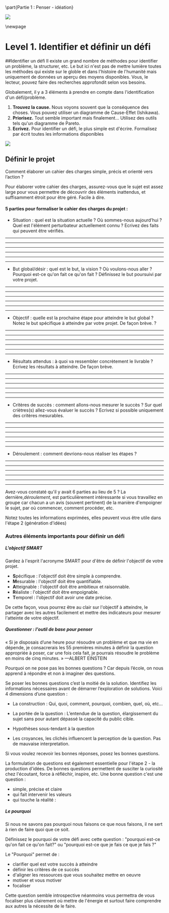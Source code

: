 \part{Partie 1 : Penser - idéation}

![](../contents/img/texture-nuages-v.jpg)

\newpage

# Level 1. Identifier et définir un défi


##Identifier un défi
Il existe un grand nombre de méthodes pour identifier un problème, la structurer, etc. Le but ici n'est pas de mettre lumière toutes les méthodes qui existe sur le globle et dans l'histoire de l'humanité mais uniquement de données un aperçu des moyens disponibles. Vous, le lecteur, pouvez faire des recherches approfondit selon vos besoins.  

Globalement, il y a 3 éléments à prendre en compte dans l'identification d'un défi/problème. 

1. **Trouvez la cause.** Nous voyons souvent que la conséquence des choses. Vous pouvez utiliser un diagramme de Cause-Effet (Ishikawa). 
2. **Priorisez.** Tout semble important mais finalement... Utilisez des outils tels qu'un diagramme de Pareto. 
3. **Ecrivez.** Pour identifier un défi, le plus simple est d'écrire. Formalisez par écrit toutes les informations disponibles



![](../contents/img/cause-effet.jpg)


## Définir le projet
Comment élaborer un cahier des charges simple, précis et orienté vers l’action ?Pour élaborer votre cahier des charges, assurez-vous que le sujet est assez large pour vous permettre de découvrir des éléments inattendus, et suffisamment étroit pour être géré. Facile à dire.

#### 5 parties pour formaliser le cahier des charges du projet :


- Situation : quel est la situation actuelle ? Où sommes-nous aujourd’hui ? Quel est l'élément perturbateur actuellement connu ? Ecrivez des faits qui peuvent être vérifiés. 

___
___
___
___
___
___

- But global/désir : quel est le but, la vision ? Où voulons-nous aller ? Pourquoi est-ce qu'on fait ce qu'on fait ? Définissez le but poursuivi par votre projet.

___
___
___
___
___
___

- Objectif : quelle est la prochaine étape pour atteindre le but global ? Notez le but spécifique à atteindre par votre projet. De façon brève. ? 
___
___
___
___
___
___
- Résultats attendus : à quoi va ressembler concrètement le livrable ? Ecrivez les résultats à atteindre. De façon brève.

___
___
___
___
___
___

- Critères de succès : comment allons-nous mesurer le succès ? Sur quel criètres(s) allez-vous évaluer le succès ? Ecrivez si possible uniquement des critères mesurables.

___
___
___
___
___
___

- Déroulement : comment devrions-nous réaliser les étapes ?

___
___
___
___
___
___

Avez-vous constaté qu'il y avait 6 parties au lieu de 5 ?  La dernière,*déroulement*, est particulièrement intéressante si vous travaillez en groupe car chacun a un avis (souvent pertinent) de la manière d'empoigner le sujet, par où commencer, comment procéder, etc. 

Notez toutes les informations exprimées, elles peuvent vous être utile dans l'étape 2 (génération d'idées)

### Autres éléments importants pour définir un défi

##### L'objectif SMART

Gardez à l'esprit l'acronyme SMART pour d'être de définir   l'objectif de votre projet. 

 
- **S**pécifique : l'objectif doit être simple à comprendre.
- **M**esurable : l'objectif doit être quantifiable.
- **A**tteignable : l'objectif doit être ambitieux et raisonnable.
- **R**éaliste : l'objectif doit être empoignable. 
- **T**emporel : l'objectif doit avoir une date précise.

De cette façon, vous pourrez être au clair sur l'objectif à atteindre, le partager avec les autres facilement et mettre des indicateurs pour mesurer l'atteinte de votre objectif. 

##### Questionner : l'outil de base pour penser

« Si je disposais d’une heure pour résoudre un problème et que ma vie en dépende, je consacrerais les 55 premières minutes à définir la question appropriée à poser, car une fois cela fait, je pourrais résoudre le problème en moins de cinq minutes. »—ALBERT  EINSTEINPourquoi on ne pose pas les bonnes questions ? Car depuis l’école, on nous apprend à répondre et non à imaginer des questions. 

Se poser les bonnes questions c’est la moitié de la solution. Identifiez les informations nécessaires avant de démarrer l’exploration de solutions. 
Voici 4 dimensions d’une question : - La construction : Qui, quoi, comment, pourquoi, combien, quel, où, etc…
- La portée de la question : L’entendue de la question, élargissement du sujet sans pour autant dépassé la capacité du public cible. 
-  Hypothèses sous-tendant à la question
- 	Les croyances, les clichés influencent la perception de la question. Pas de mauvaise interpretation. 
Si vous voulez recevoir les bonnes réponses, posez les bonnes questions.

La formulation de questions est également essentielle pour l'étape 2 - la production d'idées. De bonnes questions permettent de susciter la curiosité chez l'écoutant, force à réfléchir, inspire, etc. 
Une bonne question c'est une question : 

- simple, précise et claire
- qui fait intervenir les valeurs
- qui touche la réalité : 

##### Le pourquoi

Si nous ne savons pas pourquoi nous faisons ce que nous faisons, il ne sert à rien de faire quoi que ce soit. 

Définissez le pourquoi de votre défi avec cette question : "pourquoi est-ce qu'on fait ce qu'on fait?" ou "pourquoi est-ce que je fais ce que je fais ?"

Le "Pourquoi" permet de : 

- clarifier quel est votre succès à atteindre
- définir les critères de ce succès
- d'aligner les ressources que vous souhaitez mettre en oeuvre
- motiver et vous motiver
- focaliser 

Cette question semble introspective néanmoins vous permettra de vous focaliser plus clairement où mettre de l'énergie et surtout faire comprendre aux autres la nécessite de le faire. 
